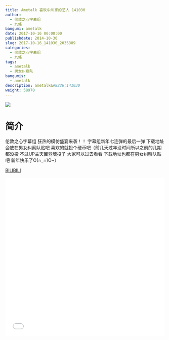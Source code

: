 ```yaml
---
title: Ametalk 喜欢中川家的艺人 141030
author: 
  - 伦敦之心字幕组
  - 九條
bangumi: ametalk
date: 2017-10-16 00:00:00
publishdate: 2014-10-30
slug: 2017-10-16_141030_2035389
categories: 
  - 伦敦之心字幕组
  - 九條
tags: 
  - ametalk
  - 男女纠察队
bangumis: 
  - ametalk
description: ametalk&#8226;141030
weight: 58970
---
```


![](https://i.imgur.com/7vE305R.jpg)

# 简介  
伦敦之心字幕组 狂热的模仿盛宴来袭！！ 字幕组新年七连弹的最后一弹 下载地址会放在男女纠察队贴吧 喜欢的就投个硬币吧（前几天过年没时间所以之前的几期都没投 不过UP主天翼羽魂投了 大家可以过去看看 下载地址也都在男女纠察队贴吧 新年快乐了O(∩_∩)O~）

  [BILIBILI](https://www.bilibili.com/video/av2035389/)


<div class="vcontainer">  <iframe class='video' src="//www.bilibili.com/html/html5player.html?cid=3149256&aid=2035389" width="100%" height="500" frameborder="0" allowfullscreen="allowfullscreen"></iframe></div>
